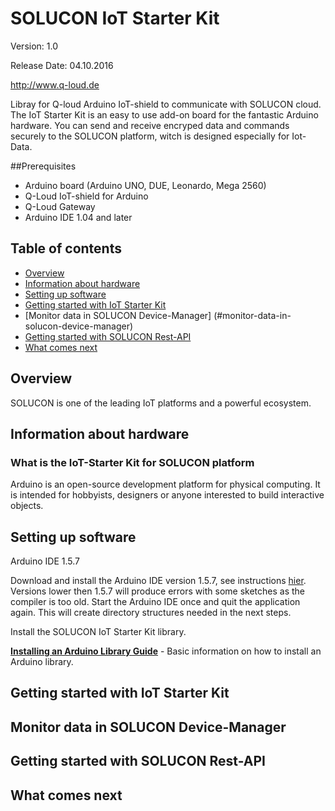 # SOLUCON IoT Starter Kit

Version: 1.0

Release Date: 04.10.2016

http://www.q-loud.de

Libray for Q-loud Arduino IoT-shield to communicate with SOLUCON cloud. The IoT Starter Kit is an easy to use add-on board for the fantastic
Arduino hardware. You can send and receive encryped data and commands securely to the SOLUCON platform, witch is designed especially for Iot-Data.

##Prerequisites
* Arduino board (Arduino UNO, DUE, Leonardo, Mega 2560)
* Q-Loud IoT-shield for Arduino
* Q-Loud Gateway
* Arduino IDE 1.04 and later

## Table of contents

* [Overview](#overview)
* [Information about hardware](#information-about-hardware)
* [Setting up software](#setting-up-software)
* [Getting started with IoT Starter Kit](#getting-started-with-iot-starter-kit)
* [Monitor data in SOLUCON Device-Manager] (#monitor-data-in-solucon-device-manager)
* [Getting started with SOLUCON Rest-API](#getting-started-with-solucon-rest-api)
* [What comes next](#what-comes-next)




## Overview
SOLUCON is one of the leading IoT platforms and a powerful ecosystem.

## Information about hardware
### What is the IoT-Starter Kit for SOLUCON platform
Arduino is an open-source development platform for physical computing. It is intended for hobbyists, designers or anyone interested to build interactive objects.



## Setting up software
Arduino IDE 1.5.7


Download and install the Arduino IDE version 1.5.7, see instructions <a href="http://arduino.cc/en/Main/software/">hier</a>. Versions lower then 1.5.7 will produce errors with some sketches as the compiler is too old.
Start the Arduino IDE once and quit the application again. This will create directory structures needed in the next steps.

Install the SOLUCON IoT Starter Kit library.

**[Installing an Arduino Library Guide](https://learn.sparkfun.com/tutorials/installing-an-arduino-library)** - Basic information on how to install an Arduino library.


## Getting started with IoT Starter Kit
## Monitor data in SOLUCON Device-Manager
## Getting started with SOLUCON Rest-API

## What comes next
